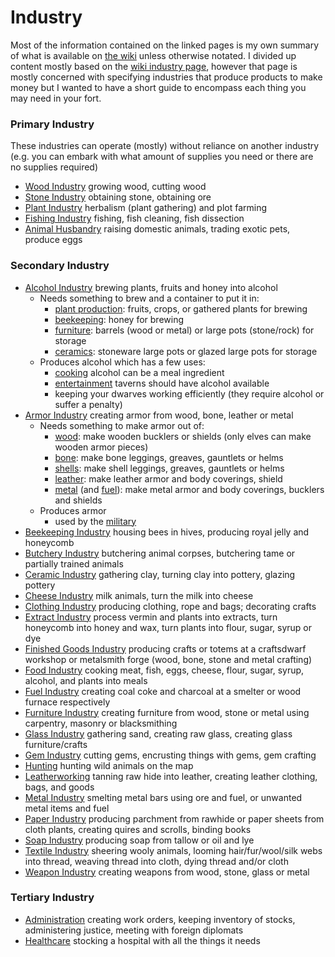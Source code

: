 # Industry
Most of the information contained on the linked pages is my own summary of what is available on [the wiki](https://dwarffortresswiki.org/) unless otherwise notated. I divided up content mostly based on the [wiki industry page](https://dwarffortresswiki.org/index.php/DF2014:Industry), however that page is mostly concerned with specifying industries that produce products to make money but I wanted to have a short guide to encompass each thing you may need in your fort.

### Primary Industry
These industries can operate (mostly) without reliance on another industry (e.g. you can embark with what amount of supplies you need or there are no supplies required)
- [Wood Industry](industry-wood.md) growing wood, cutting wood
- [Stone Industry](industry-stone.md) obtaining stone, obtaining ore
- [Plant Industry](industry-plants.md) herbalism (plant gathering) and plot farming
- [Fishing Industry](industry-fishing.md) fishing, fish cleaning, fish dissection
- [Animal Husbandry](industry-animal.md) raising domestic animals, trading exotic pets, produce eggs

### Secondary Industry
- [Alcohol Industry](industry-alcohol.md) brewing plants, fruits and honey into alcohol
	- Needs something to brew and a container to put it in:
		- [plant production](industry-plant.md): fruits, crops, or gathered plants for brewing
		- [beekeeping](industry-beekeeping.md): honey for brewing
		- [furniture](industry-furniture.md): barrels (wood or metal) or large pots (stone/rock) for storage
		- [ceramics](industry-ceramic.md): stoneware large pots or glazed large pots for storage
	- Produces alcohol which has a few uses: 
		- [cooking](industry-food.md) alcohol can be a meal ingredient
		- [entertainment](industry-entertainment.md) taverns should have alcohol available
		- keeping your dwarves working efficiently (they require alcohol or suffer a penalty)
- [Armor Industry](industry-armor.md) creating armor from wood, bone, leather or metal
	- Needs something to make armor out of:
		- [wood](industry-wood.md): make wooden bucklers or shields (only elves can make wooden armor pieces)
		- [bone](industry-butchery.md): make bone leggings, greaves, gauntlets or helms
		- [shells](industry-fishing.md): make shell leggings, greaves, gauntlets or helms
		- [leather](industry-leather.md): make leather armor and body coverings, shield
		- [metal](industry-metal) (and [fuel](industry-fuel.md)): make metal armor and body coverings, bucklers and shields
	- Produces armor
		- used by the [military](industry-military.md)
- [Beekeeping Industry](industry-beekeeping.md) housing bees in hives, producing royal jelly and honeycomb
- [Butchery Industry](industry-butchery.md) butchering animal corpses, butchering tame or partially trained animals
- [Ceramic Industry](industry-ceramic.md) gathering clay, turning clay into pottery, glazing pottery
- [Cheese Industry](industry-cheese.md) milk animals, turn the milk into cheese
- [Clothing Industry](industry-clothing.md) producing clothing, rope and bags; decorating crafts
- [Extract Industry](industry-extracts.md) process vermin and plants into extracts, turn honeycomb into honey and wax, turn plants into flour, sugar, syrup or dye
- [Finished Goods Industry](industry-craftss.md) producing crafts or totems at a craftsdwarf workshop or metalsmith forge (wood, bone, stone and metal crafting)
- [Food Industry](industry-food.md) cooking meat, fish, eggs, cheese, flour, sugar, syrup, alcohol, and plants into meals
- [Fuel Industry](industry-fuel.md) creating coal coke and charcoal at a smelter or wood furnace respectively
- [Furniture Industry](industry-furniture.md) creating furniture from wood, stone or metal using carpentry, masonry or blacksmithing
- [Glass Industry](industry-glass.md) gathering sand, creating raw glass, creating glass furniture/crafts
- [Gem Industry](industry-gems.md) cutting gems, encrusting things with gems, gem crafting
- [Hunting](industry-hunting.md) hunting wild animals on the map
- [Leatherworking](industry-leather.md) tanning raw hide into leather, creating leather clothing, bags, and goods
- [Metal Industry](industry-metal.md) smelting metal bars using ore and fuel, or unwanted metal items and fuel
- [Paper Industry](industry-paper.md) producing parchment from rawhide or paper sheets from cloth plants, creating quires and scrolls, binding books
- [Soap Industry](industry-soap.md) producing soap from tallow or oil and lye
- [Textile Industry](industry-textile.md) sheering wooly animals, looming hair/fur/wool/silk webs into thread, weaving thread into cloth, dying thread and/or cloth
- [Weapon Industry](industry-weapons.md) creating weapons from wood, stone, glass or metal

### Tertiary Industry
- [Administration](industry-nobles.md) creating work orders, keeping inventory of stocks, administering justice, meeting with foreign diplomats
- [Healthcare](industry-healthcare.md) stocking a hospital with all the things it needs